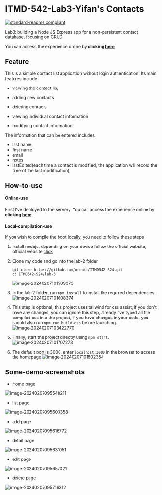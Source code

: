 # ITMD-542-Lab3-Yifan's Contacts

[![standard-readme compliant](https://img.shields.io/badge/readme%20style-standard-brightgreen.svg?style=flat-square)](https://github.com/RichardLitt/standard-readme)

Lab3: building a Node JS Express app for a non-persistent contact database, focusing on CRUD

You can access the experience online by **clicking [here](http://itmd542-lab3-yifan.someget.work/)**

## Feature

This is a simple contact list application without login authentication. Its main features include

- viewing the contact lis,

-  adding new contacts 

- deleting contacts

- viewing individual contact information

- modifying contact information

The information that can be entered includes 

  - last name
  - first name 
  - email
  - notes
  - lastEdited(each time a contact is modified, the application will record the time of the last modification)

## How-to-use

#### Online-use

First I've deployed to the server，You can access the experience online by **clicking [here](http://itmd542-lab2-yifan.someget.work/)**

#### Local-compilation-use

If you wish to compile the boot locally, you need to follow these steps

1. Install nodejs, depending on your device follow the official website, official website [click](https://nodejs.org/en/download/current)

2. Clone my code and go into the lab-2 folder

   ```shell
   git clone https://github.com/oreoft/ITMD542-S24.git
   cd ITMD542-S24/lab-3
   ```
   ![image-20240207101509373](https://mypicgogo.oss-cn-hangzhou.aliyuncs.com/tuchuang202402071015412.png)
   
3. In the lab-2 folder, run `npm install` to install the required dependencies.
![image-20240207101608374](https://mypicgogo.oss-cn-hangzhou.aliyuncs.com/tuchuang202402071016397.png)

4. This step is optional, this project uses tailwind for css assist, if you don't have any changes, you can ignore this step, already I've typed all the compiled css into the project, if you have changes in your code, you should also run `npm run build-css` before launching.
![image-20240207103422770](https://mypicgogo.oss-cn-hangzhou.aliyuncs.com/tuchuang202402071052461.png)

5. Finally, start the project directly using `npm start`.
![image-20240207101707273](https://mypicgogo.oss-cn-hangzhou.aliyuncs.com/tuchuang202402071017297.png)

5. The default port is 3000, enter `localhost:3000` in the browser to access the homepage
![image-20240207101802354](https://mypicgogo.oss-cn-hangzhou.aliyuncs.com/tuchuang202402071018377.png)

## Some-demo-screenshots
- Home page

![image-20240207095548211](https://mypicgogo.oss-cn-hangzhou.aliyuncs.com/tuchuang202402070955254.png)

- list page

![image-20240207095603358](https://mypicgogo.oss-cn-hangzhou.aliyuncs.com/tuchuang202402070956379.png)

- add page

![image-20240207095616772](https://mypicgogo.oss-cn-hangzhou.aliyuncs.com/tuchuang202402070956810.png)

- detail page

![image-20240207095631051](https://mypicgogo.oss-cn-hangzhou.aliyuncs.com/tuchuang202402070956075.png)

- edit page

![image-20240207095657021](https://mypicgogo.oss-cn-hangzhou.aliyuncs.com/tuchuang202402070956042.png)

- delete page

![image-20240207095716312](https://mypicgogo.oss-cn-hangzhou.aliyuncs.com/tuchuang202402070957332.png)
